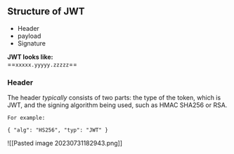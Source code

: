 ## Structure of JWT
- Header
- payload
- Signature

**JWT looks like:**   
==`xxxxx.yyyyy.zzzzz`== 



### Header
The header _typically_ consists of two parts: the type of the token, which is JWT, and the signing algorithm being used, such as HMAC SHA256 or RSA.

`For example:`
```
{ "alg": "HS256", "typ": "JWT" }
```

![[Pasted image 20230731182943.png]]
